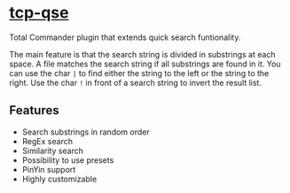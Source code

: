 # [tcp-qse](https://chocolatey.org/packages/tcp-qse)

Total Commander plugin that extends quick search funtionality.

The main feature is that the search string is divided in substrings at each space. A file matches the
search string if all substrings are found in it. You can use the char `|` to find either the string to the
left or the string to the right. Use the char `!` in front of a search string to invert the result list.

## Features

- Search substrings in random order
- RegEx search
- Similarity search
- Possibility to use presets
- PinYin support
- Highly customizable
